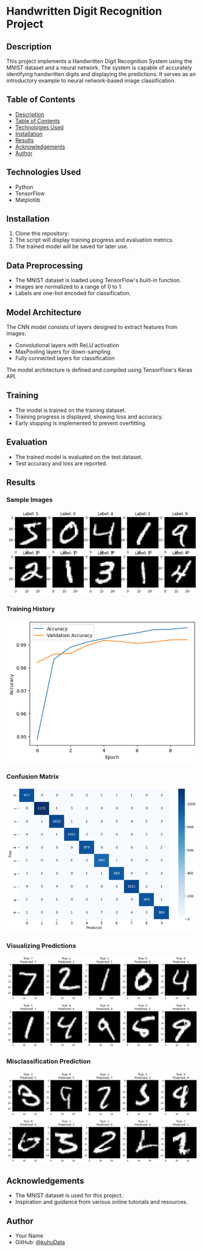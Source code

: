 # Handwritten Digit Recognition Project


## Description

This project implements a Handwritten Digit Recognition System using the MNIST dataset and a neural network. The system is capable of accurately identifying handwritten digits and displaying the predictions. It serves as an introductory example to neural network-based image classification.

## Table of Contents

- [Description](#description)
- [Table of Contents](#table-of-contents)
- [Technologies Used](#technologies-used)
- [Installation](#installation)
- [Results](#results)
- [Acknowledgements](#acknowledgements)
- [Author](#author)

## Technologies Used

- Python
- TensorFlow
- Matplotlib

## Installation

1. Clone this repository:
2. The script will display training progress and evaluation metrics.
3. The trained model will be saved for later use.

## Data Preprocessing

- The MNIST dataset is loaded using TensorFlow's built-in function.
- Images are normalized to a range of 0 to 1.
- Labels are one-hot encoded for classification.

## Model Architecture

The CNN model consists of layers designed to extract features from images:

- Convolutional layers with ReLU activation
- MaxPooling layers for down-sampling
- Fully connected layers for classification

The model architecture is defined and compiled using TensorFlow's Keras API.

## Training

- The model is trained on the training dataset.
- Training progress is displayed, showing loss and accuracy.
- Early stopping is implemented to prevent overfitting.

## Evaluation

- The trained model is evaluated on the test dataset.
- Test accuracy and loss are reported.

## Results

### Sample Images

![Sample Images](Sample-Data.png)

### Training History

![Training History](Training-History.png)

### Confusion Matrix

![Confusion Matrix](Confusion-Matrix.png)

### Visualizing Predictions

![Visualizing Predictions](Prediction-Visualization.png)

### Misclassification Prediction
![Misclassification Prediction](Misclassification.png)

## Acknowledgements

- The MNIST dataset is used for this project.
- Inspiration and guidance from various online tutorials and resources.

## Author

- Your Name
- GitHub: [@kuhuData](https://github.com/kuhuData)

